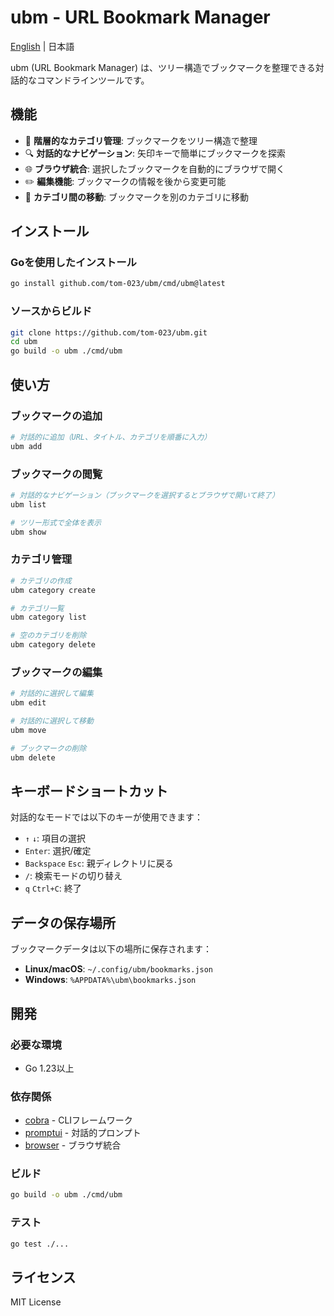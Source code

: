 # ubm - URL Bookmark Manager

[English](./README_en.md) | 日本語

ubm (URL Bookmark Manager) は、ツリー構造でブックマークを整理できる対話的なコマンドラインツールです。

## 機能

- 📁 **階層的なカテゴリ管理**: ブックマークをツリー構造で整理
- 🔍 **対話的なナビゲーション**: 矢印キーで簡単にブックマークを探索
- 🌐 **ブラウザ統合**: 選択したブックマークを自動的にブラウザで開く
- ✏️ **編集機能**: ブックマークの情報を後から変更可能
- 📂 **カテゴリ間の移動**: ブックマークを別のカテゴリに移動

## インストール

### Goを使用したインストール

```bash
go install github.com/tom-023/ubm/cmd/ubm@latest
```

### ソースからビルド

```bash
git clone https://github.com/tom-023/ubm.git
cd ubm
go build -o ubm ./cmd/ubm
```

## 使い方

### ブックマークの追加

```bash
# 対話的に追加（URL、タイトル、カテゴリを順番に入力）
ubm add
```

### ブックマークの閲覧

```bash
# 対話的なナビゲーション（ブックマークを選択するとブラウザで開いて終了）
ubm list

# ツリー形式で全体を表示
ubm show
```

### カテゴリ管理

```bash
# カテゴリの作成
ubm category create

# カテゴリ一覧
ubm category list

# 空のカテゴリを削除
ubm category delete
```

### ブックマークの編集

```bash
# 対話的に選択して編集
ubm edit

# 対話的に選択して移動
ubm move

# ブックマークの削除
ubm delete
```

## キーボードショートカット

対話的なモードでは以下のキーが使用できます：

- `↑` `↓`: 項目の選択
- `Enter`: 選択/確定
- `Backspace` `Esc`: 親ディレクトリに戻る
- `/`: 検索モードの切り替え
- `q` `Ctrl+C`: 終了

## データの保存場所

ブックマークデータは以下の場所に保存されます：

- **Linux/macOS**: `~/.config/ubm/bookmarks.json`
- **Windows**: `%APPDATA%\ubm\bookmarks.json`

## 開発

### 必要な環境

- Go 1.23以上

### 依存関係

- [cobra](https://github.com/spf13/cobra) - CLIフレームワーク
- [promptui](https://github.com/manifoldco/promptui) - 対話的プロンプト
- [browser](https://github.com/pkg/browser) - ブラウザ統合

### ビルド

```bash
go build -o ubm ./cmd/ubm
```

### テスト

```bash
go test ./...
```

## ライセンス

MIT License

